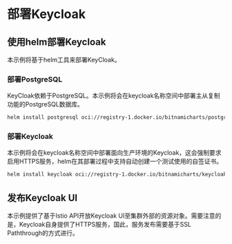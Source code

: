 # 部署Keycloak



## 使用helm部署Keycloak

本示例将基于helm工具来部署KeyCloak。

### 部署PostgreSQL

KeyCloak依赖于PostgreSQL。本示例将会在keycloak名称空间中部署主从复制功能的PostgreSQL数据库。

```bash
helm install postgresql oci://registry-1.docker.io/bitnamicharts/postgresql -f deploy/postgresql-values.yaml -n keycloak --create-namespace
```

### 部署Keycloak

本示例将会在keycloak名称空间中部署面向生产环境的Keycloak，这会强制要求启用HTTPS服务，helm在其部署过程中支持自动创建一个测试使用的自签证书。

```bash
helm install keycloak oci://registry-1.docker.io/bitnamicharts/keycloak -f deploy/keycloak-values.yaml -n keycloak --create-namespace
```



## 发布Keycloak UI

本示例提供了基于Istio API开放Keycloak UI至集群外部的资源对象。需要注意的是，Keycloak自身提供了HTTPS服务，国此，服务发布需要基于SSL Paththrough的方式进行。

